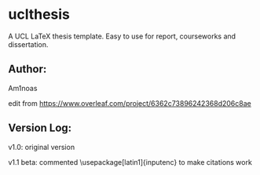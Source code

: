 # uclthesis
A UCL LaTeX thesis template. Easy to use for report, courseworks and dissertation.

## Author: 

Am1noas

edit from https://www.overleaf.com/project/6362c73896242368d206c8ae


## Version Log: 

v1.0: original version

v1.1 beta: commented \usepackage[latin1]{inputenc} to make citations work
